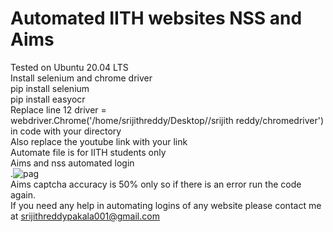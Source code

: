 # Automated IITH websites NSS and Aims
Tested on Ubuntu 20.04 LTS<br>
Install selenium and chrome driver<br>
pip install selenium<br>
pip install easyocr<br>
Replace line 12 driver = webdriver.Chrome('/home/srijithreddy/Desktop//srijith reddy/chromedriver') in code with your directory<br>
Also replace the youtube link with your link<br>
Automate file is for IITH students only<br>
Aims and nss automated login<br> .![pag](https://user-images.githubusercontent.com/54314892/113487173-2fbfab00-94d4-11eb-95f4-b646a55e8e89.gif)<br>
Aims captcha accuracy is 50% only so if there is an error run the code again.<br>
If you need any help in automating logins of any website please contact me at srijithreddypakala001@gmail.com
